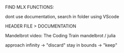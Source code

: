 FIND MLX FUNCTIONS:

dont use documentation,
search in folder using VScode

HEADER FILE > DOCUMENTATION

Mandelbrot video:
The Coding Train mandelbrot / julia

approach infinity -> "discard"
stay in bounds -> "keep"
